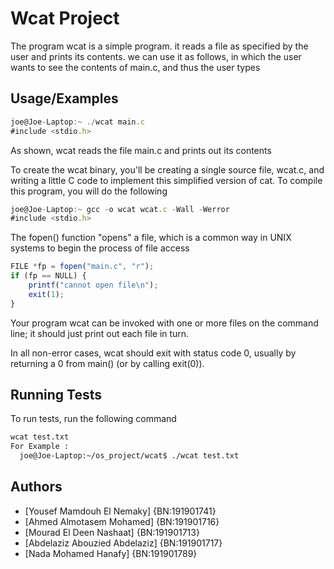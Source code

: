 
# Wcat Project 

The program wcat is a simple program.  it reads a file as specified by the user and prints its contents. we can use it  as follows, in which the user wants to see the contents of main.c, and thus the user types






## Usage/Examples

```javascript
joe@Joe-Laptop:~ ./wcat main.c
#include <stdio.h>
```
As shown, wcat reads the file main.c and prints out its contents

To create the wcat binary, you'll be creating a single source file, wcat.c, and writing a little C code to implement this simplified version of cat. To compile this program, you will do the following

```javascript
joe@Joe-Laptop:~ gcc -o wcat wcat.c -Wall -Werror
#include <stdio.h>
```
The fopen() function "opens" a file, which is a common way in UNIX systems to begin the process of file access

```javascript
FILE *fp = fopen("main.c", "r");
if (fp == NULL) {
    printf("cannot open file\n");
    exit(1);
}
```

Your program wcat can be invoked with one or more files on the command line; it should just print out each file in turn.

In all non-error cases, wcat should exit with status code 0, usually by returning a 0 from main() (or by calling exit(0)).
## Running Tests

To run tests, run the following command

```bash
wcat test.txt
For Example :
  joe@Joe-Laptop:~/os_project/wcat$ ./wcat test.txt
```


## Authors

- [Yousef Mamdouh El Nemaky]      {BN:191901741}
- [Ahmed Almotasem Mohamed]       {BN:191901716}
- [Mourad El Deen Nashaat]        {BN:191901713}
- [Abdelaziz Abouzied Abdelaziz]  {BN:191901717}
- [Nada Mohamed Hanafy]           {BN:191901789}
